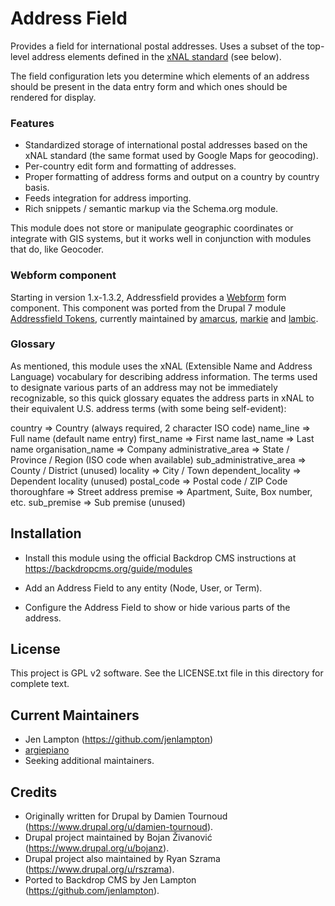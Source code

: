 Address Field
=============

Provides a field for international postal addresses. Uses a subset of the top-level address elements defined in the [xNAL standard](http://xml.coverpages.org/xnal.html) (see below).

The field configuration lets you determine which elements of an address should be present in the data entry form and which ones should be rendered for display.

### Features

* Standardized storage of international postal addresses based on the xNAL
  standard (the same format used by Google Maps for geocoding).
* Per-country edit form and formatting of addresses.
* Proper formatting of address forms and output on a country by country basis.
* Feeds integration for address importing.
* Rich snippets / semantic markup via the Schema.org module.

This module does not store or manipulate geographic coordinates or integrate with GIS systems, but it works well in conjunction with modules that do, like Geocoder.

### Webform component

Starting in version 1.x-1.3.2, Addressfield provides a [Webform](https://backdropcms.org/project/webform) form component. This component was ported from the Drupal 7 module [Addressfield Tokens](https://www.drupal.org/project/addressfield_tokens), currently maintained by [amarcus](https://www.drupal.org/u/amarcus), [markie](https://www.drupal.org/u/markie) and [lambic](https://www.drupal.org/u/lambic).
 

### Glossary

As mentioned, this module uses the xNAL (Extensible Name and Address Language) vocabulary for describing address information. The terms used to designate various parts of an address may not be immediately recognizable, so this quick glossary equates the address parts in xNAL to their equivalent U.S. address terms (with some being self-evident):

  country => Country (always required, 2 character ISO code)
  name_line => Full name (default name entry)
  first_name => First name
  last_name => Last name
  organisation_name => Company
  administrative_area => State / Province / Region (ISO code when available)
  sub_administrative_area => County / District (unused)
  locality => City / Town
  dependent_locality => Dependent locality (unused)
  postal_code => Postal code / ZIP Code
  thoroughfare => Street address
  premise => Apartment, Suite, Box number, etc.
  sub_premise => Sub premise (unused)


Installation
------------

- Install this module using the official Backdrop CMS instructions at
  https://backdropcms.org/guide/modules

- Add an Address Field to any entity (Node, User, or Term).

- Configure the Address Field to show or hide various parts of the address.


License
-------

This project is GPL v2 software. See the LICENSE.txt file in this directory for
complete text.


Current Maintainers
-------------------

- Jen Lampton (https://github.com/jenlampton)
- [argiepiano](https://github.com/argiepiano)
- Seeking additional maintainers.


Credits
-------

- Originally written for Drupal by Damien Tournoud (https://www.drupal.org/u/damien-tournoud).
- Drupal project maintained by Bojan Živanović (https://www.drupal.org/u/bojanz).
- Drupal project also maintained by Ryan Szrama (https://www.drupal.org/u/rszrama).
- Ported to Backdrop CMS by Jen Lampton (https://github.com/jenlampton).
